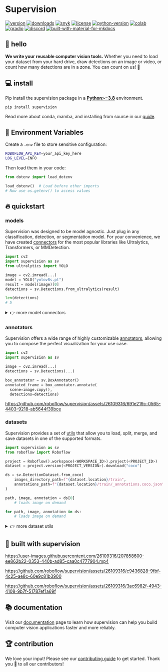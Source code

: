 
# Supervision
[![version](https://badge.fury.io/py/supervision.svg)](https://badge.fury.io/py/supervision)
[![downloads](https://img.shields.io/pypi/dm/supervision)](https://pypistats.org/packages/supervision)
[![snyk](https://snyk.io/advisor/python/supervision/badge.svg)](https://snyk.io/advisor/python/supervision)
[![license](https://img.shields.io/pypi/l/supervision)](https://github.com/roboflow/supervision/blob/main/LICENSE.md)
[![python-version](https://img.shields.io/pypi/pyversions/supervision)](https://badge.fury.io/py/supervision)
[![colab](https://colab.research.google.com/assets/colab-badge.svg)](https://colab.research.google.com/github/roboflow/supervision/blob/main/demo.ipynb)
[![gradio](https://img.shields.io/badge/%F0%9F%A4%97%20Hugging%20Face-Spaces-blue)](https://huggingface.co/spaces/Roboflow/Annotators)
[![discord](https://img.shields.io/discord/1159501506232451173?logo=discord&label=discord&labelColor=fff&color=5865f2&link=https%3A%2F%2Fdiscord.gg%2FGbfgXGJ8Bk)](https://discord.gg/GbfgXGJ8Bk)
[![built-with-material-for-mkdocs](https://img.shields.io/badge/Material_for_MkDocs-526CFE?logo=MaterialForMkDocs&logoColor=white)](https://squidfunk.github.io/mkdocs-material/)



</div>

## 👋 hello

**We write your reusable computer vision tools.** Whether you need to load your dataset from your hard drive, draw detections on an image or video, or count how many detections are in a zone. You can count on us! 🤝

## 💻 install

Pip install the supervision package in a
[**Python>=3.8**](https://www.python.org/) environment.

```bash
pip install supervision
```

Read more about conda, mamba, and installing from source in our [guide](https://roboflow.github.io/supervision/).

## 🔐 Environment Variables

Create a `.env` file to store sensitive configuration:

```bash
ROBOFLOW_API_KEY=your_api_key_here
LOG_LEVEL=INFO
```

Then load them in your code:
```python
from dotenv import load_dotenv

load_dotenv()  # Load before other imports
# Now use os.getenv() to access values
```


## 🔥 quickstart

### models

Supervision was designed to be model agnostic. Just plug in any classification, detection, or segmentation model. For your convenience, we have created [connectors](https://supervision.roboflow.com/latest/detection/core/#detections) for the most popular libraries like Ultralytics, Transformers, or MMDetection.

```python
import cv2
import supervision as sv
from ultralytics import YOLO

image = cv2.imread(...)
model = YOLO("yolov8s.pt")
result = model(image)[0]
detections = sv.Detections.from_ultralytics(result)

len(detections)
# 5
```

<details>
<summary>👉 more model connectors</summary>

- inference

  Running with [Inference](https://github.com/roboflow/inference) requires a [Roboflow API KEY](https://docs.roboflow.com/api-reference/authentication#retrieve-an-api-key).

  ```python
  import cv2
  import supervision as sv
  from inference import get_model

  image = cv2.imread(...)
  model = get_model(model_id="yolov8s-640", api_key=<ROBOFLOW API KEY>)
  result = model.infer(image)[0]
  detections = sv.Detections.from_inference(result)

  len(detections)
  # 5
  ```

</details>

### annotators

Supervision offers a wide range of highly customizable [annotators](https://supervision.roboflow.com/latest/detection/annotators/), allowing you to compose the perfect visualization for your use case.

```python
import cv2
import supervision as sv

image = cv2.imread(...)
detections = sv.Detections(...)

box_annotator = sv.BoxAnnotator()
annotated_frame = box_annotator.annotate(
  scene=image.copy(),
  detections=detections)
```

https://github.com/roboflow/supervision/assets/26109316/691e219c-0565-4403-9218-ab5644f39bce

### datasets

Supervision provides a set of [utils](https://supervision.roboflow.com/latest/datasets/core/) that allow you to load, split, merge, and save datasets in one of the supported formats.

```python
import supervision as sv
from roboflow import Roboflow

project = Roboflow().workspace(<WORKSPACE_ID>).project(<PROJECT_ID>)
dataset = project.version(<PROJECT_VERSION>).download("coco")

ds = sv.DetectionDataset.from_coco(
    images_directory_path=f"{dataset.location}/train",
    annotations_path=f"{dataset.location}/train/_annotations.coco.json",
)

path, image, annotation = ds[0]
    # loads image on demand

for path, image, annotation in ds:
    # loads image on demand
```

<details close>
<summary>👉 more dataset utils</summary>

- load

  ```python
  dataset = sv.DetectionDataset.from_yolo(
      images_directory_path=...,
      annotations_directory_path=...,
      data_yaml_path=...
  )

  dataset = sv.DetectionDataset.from_pascal_voc(
      images_directory_path=...,
      annotations_directory_path=...
  )

  dataset = sv.DetectionDataset.from_coco(
      images_directory_path=...,
      annotations_path=...
  )
  ```

- split

  ```python
  train_dataset, test_dataset = dataset.split(split_ratio=0.7)
  test_dataset, valid_dataset = test_dataset.split(split_ratio=0.5)

  len(train_dataset), len(test_dataset), len(valid_dataset)
  # (700, 150, 150)
  ```

- merge

  ```python
  ds_1 = sv.DetectionDataset(...)
  len(ds_1)
  # 100
  ds_1.classes
  # ['dog', 'person']

  ds_2 = sv.DetectionDataset(...)
  len(ds_2)
  # 200
  ds_2.classes
  # ['cat']

  ds_merged = sv.DetectionDataset.merge([ds_1, ds_2])
  len(ds_merged)
  # 300
  ds_merged.classes
  # ['cat', 'dog', 'person']
  ```

- save

  ```python
  dataset.as_yolo(
      images_directory_path=...,
      annotations_directory_path=...,
      data_yaml_path=...
  )

  dataset.as_pascal_voc(
      images_directory_path=...,
      annotations_directory_path=...
  )

  dataset.as_coco(
      images_directory_path=...,
      annotations_path=...
  )
  ```

- convert

  ```python
  sv.DetectionDataset.from_yolo(
      images_directory_path=...,
      annotations_directory_path=...,
      data_yaml_path=...
  ).as_pascal_voc(
      images_directory_path=...,
      annotations_directory_path=...
  )
  ```

</details>



## 💜 built with supervision

https://user-images.githubusercontent.com/26109316/207858600-ee862b22-0353-440b-ad85-caa0c4777904.mp4

https://github.com/roboflow/supervision/assets/26109316/c9436828-9fbf-4c25-ae8c-60e9c81b3900

https://github.com/roboflow/supervision/assets/26109316/3ac6982f-4943-4108-9b7f-51787ef1a69f

## 📚 documentation

Visit our [documentation](https://roboflow.github.io/supervision) page to learn how supervision can help you build computer vision applications faster and more reliably.

## 🏆 contribution

We love your input! Please see our [contributing guide](https://github.com/roboflow/supervision/blob/main/CONTRIBUTING.md) to get started. Thank you 🙏 to all our contributors!

